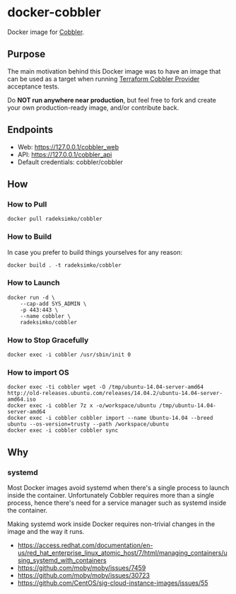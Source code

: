 # docker-cobbler

Docker image for [Cobbler](http://cobbler.github.io/).

## Purpose

The main motivation behind this Docker image was to have an image that can be used as a target
when running [Terraform Cobbler Provider](https://github.com/terraform-providers/terraform-provider-cobbler) acceptance tests.

Do **NOT run anywhere near production**, but feel free to fork and create your own production-ready image, and/or contribute back.

## Endpoints

 - Web: https://127.0.0.1/cobbler_web
 - API: https://127.0.0.1/cobbler_api
 - Default credentials: cobbler/cobbler

## How

### How to Pull

```
docker pull radeksimko/cobbler
```

### How to Build

In case you prefer to build things yourselves for any reason:

```
docker build . -t radeksimko/cobbler
```

### How to Launch

```
docker run -d \
	--cap-add SYS_ADMIN \
	-p 443:443 \
	--name cobbler \
	radeksimko/cobbler
```

### How to Stop Gracefully

```
docker exec -i cobbler /usr/sbin/init 0
```

### How to import OS

```
docker exec -ti cobbler wget -O /tmp/ubuntu-14.04-server-amd64 http://old-releases.ubuntu.com/releases/14.04.2/ubuntu-14.04-server-amd64.iso
docker exec -i cobbler 7z x -o/workspace/ubuntu /tmp/ubuntu-14.04-server-amd64
docker exec -i cobbler cobbler import --name Ubuntu-14.04 --breed ubuntu --os-version=trusty --path /workspace/ubuntu
docker exec -i cobbler cobbler sync
```

## Why

### systemd

Most Docker images avoid systemd when there's a single process to launch inside the container.
Unfortunately Cobbler requires more than a single process, hence there's need for a service manager such as systemd inside the container.

Making systemd work inside Docker requires non-trivial changes in the image and the way it runs.

 - https://access.redhat.com/documentation/en-us/red_hat_enterprise_linux_atomic_host/7/html/managing_containers/using_systemd_with_containers
 - https://github.com/moby/moby/issues/7459
 - https://github.com/moby/moby/issues/30723
 - https://github.com/CentOS/sig-cloud-instance-images/issues/55
